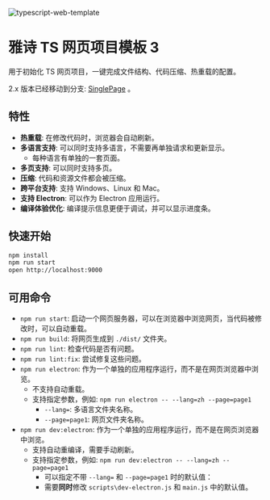 ![typescript-web-template](favicon.ico)

# 雅诗 TS 网页项目模板 3

用于初始化 TS 网页项目，一键完成文件结构、代码压缩、热重载的配置。

2.x 版本已经移动到分支: [SinglePage](tree/SinglePage) 。

## 特性

- **热重载**: 在修改代码时，浏览器会自动刷新。
- **多语言支持**: 可以同时支持多语言，不需要再单独请求和更新显示。
  - 每种语言有单独的一套页面。
- **多页支持**: 可以同时支持多页。
- **压缩**: 代码和资源文件都会被压缩。
- **跨平台支持**: 支持 Windows、Linux 和 Mac。
- **支持 Electron**: 可以作为 Electron 应用运行。
- **编译体验优化**: 编译提示信息更便于调试，并可以显示进度条。

## 快速开始

```bash
npm install
npm run start
open http://localhost:9000
```

## 可用命令

- `npm run start`: 启动一个网页服务器，可以在浏览器中浏览网页，当代码被修改时，可以自动重载。
- `npm run build`: 将网页生成到 `./dist/` 文件夹。
- `npm run lint`: 检查代码是否有问题。
- `npm run lint:fix`: 尝试修复这些问题。
- `npm run electron`: 作为一个单独的应用程序运行，而不是在网页浏览器中浏览。
  - 不支持自动重载。
  - 支持指定参数，例如: `npm run electron -- --lang=zh --page=page1`
    - `--lang=`: 多语言文件夹名称。
    - `--page=page1`: 网页文件夹名称。
- `npm run dev:electron`: 作为一个单独的应用程序运行，而不是在网页浏览器中浏览。
  - 支持自动重编译，需要手动刷新。
  - 支持指定参数，例如: `npm run dev:electron -- --lang=zh --page=page1`
    - 可以指定不带 `--lang=` 和 `--page=page1` 时的默认值：
    - 需要**同时**修改 `scripts\dev-electron.js` 和 `main.js` 中的默认值。
